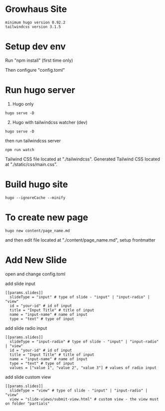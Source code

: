 # Growhaus Site

```
minimum hugo version 0.92.2
tailwindcss version 3.1.5
```

# Setup dev env

Run "npm install" (first time only)

Then configure "config.toml"

# Run hugo server

1. Hugo only

```
hugo serve -D
```

2. Hugo with tailwindcss watcher (dev)

```
hugo serve -D
```

then run tailwindcss server

```
npm run watch
```

Tailwind CSS file located at "./tailwindcss".
Generated Tailwind CSS located at "./static/css/main.css".

# Build hugo site

```
hugo --ignoreCache --minify
```

# To create new page

```
hugo new content/page_name.md
```

and then edit file located at "./content/page_name.md", setup frontmatter


# Add New Slide

open and change config.toml

add slide input
```
[[params.slides]]
  slideType = "input" # type of slide - "input" | "input-radio" | "view"
  id = "your-id" # id of input
  title = "Input Title" # title of input
  name = "input-name" # name of input
  type = "text" # type of input
```

add slide radio input
```
[[params.slides]]
  slideType = "input-radio" # type of slide - "input" | "input-radio" | "view"
  id = "your-id" # id of input
  title = "Input Title" # title of input
  name = "input-name" # name of input
  type = "text" # type of input
  values = ["value 1", "value 2", "value 3"] # values of radio input
```

add slide custom view
```
[[params.slides]]
  slideType = "view" # type of slide - "input" | "input-radio" | "view"
  view = "slide-views/submit-view.html" # custom view - the view must on folder "partials"
```
